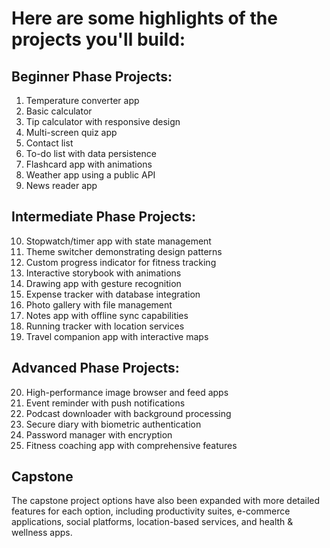 # Here are some highlights of the projects you'll build:

## Beginner Phase Projects:

1. Temperature converter app
2. Basic calculator
3. Tip calculator with responsive design
4. Multi-screen quiz app
5. Contact list
6. To-do list with data persistence
7. Flashcard app with animations
8. Weather app using a public API
9. News reader app

## Intermediate Phase Projects:

10. Stopwatch/timer app with state management
11. Theme switcher demonstrating design patterns
12. Custom progress indicator for fitness tracking
13. Interactive storybook with animations
14. Drawing app with gesture recognition
15. Expense tracker with database integration
16. Photo gallery with file management
17. Notes app with offline sync capabilities
18. Running tracker with location services
19. Travel companion app with interactive maps

## Advanced Phase Projects:

20. High-performance image browser and feed apps
21. Event reminder with push notifications
22. Podcast downloader with background processing
23. Secure diary with biometric authentication
24. Password manager with encryption
25. Fitness coaching app with comprehensive features

## Capstone

The capstone project options have also been expanded with more detailed features for each option, including productivity suites, e-commerce applications, social platforms, location-based services, and health & wellness apps.